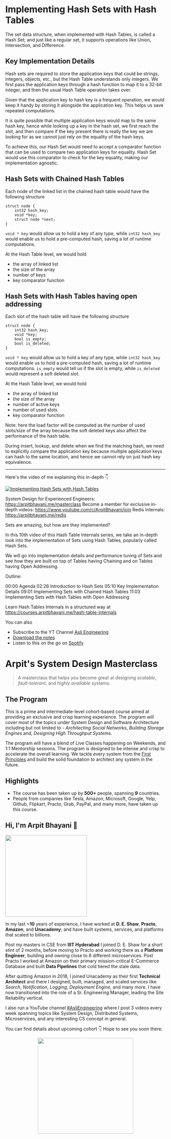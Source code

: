 Implementing Hash Sets with Hash Tables
===


The set data structure, when implemented with Hash Tables, is called a Hash Set; and just like a regular set, it supports operations like Union, Intersection, and Difference.

## Key Implementation Details

Hash sets are required to store the application keys that could be strings, integers, objects, etc., but the Hash Table understands only integers. We first pass the application keys through a hash function to map it to a 32-bit integer, and then the usual Hash Table operation takes over.

Given that the application key to hash key is a frequent operation, we would keep it handy by storing it alongside the application key. This helps us save repeated computations.

It is quite possible that multiple application keys would map to the same hash key, hence while looking up a key in the hash set, we first reach the slot, and then compare if the key present there is really the key we are looking for as we cannot just rely on the equality of the hash keys.
 
To achieve this, our Hash Set would need to accept a comparator function that can be used to compare two application keys for equality. Hash Set would use this comparator to check for the key equality, making our implementation agnostic.

## Hash Sets with Chained Hash Tables

Each node of the linked list in the chained hash table would have the following structure

```
struct node {
    int32 hash_key;
    void *key;
    struct node *next;
}
```

`void * key` would allow us to hold a key of any type, while `int32 hash_key` would enable us to hold a pre-computed hash, saving a lot of runtime computations.

At the Hash Table level, we would hold

- the array of linked list
- the size of the array
- number of keys
- key comparator function

## Hash Sets with Hash Tables having open addressing

Each slot of the hash table will have the following structure

```
struct node {
    int32 hash_key;
    void *key;
    bool is_empty;
    bool is_deleted;
}
```

`void * key` would allow us to hold a key of any type, while `int32 hash_key` would enable us to hold a pre-computed hash, saving a lot of runtime computations. `is_empty` would tell us if the slot is empty, while `is_deleted` would represent a soft deleted slot.

At the Hash Table level, we would hold

- the array of linked list
- the size of the array
- number of active keys
- number of used slots
- key comparator function

Note: here the load factor will be computed as the number of used slots/size of the array because the soft deleted keys also affect the performance of the hash table.

During insert, lookup, and delete when we find the matching hash, we need to explicitly compare the application key because multiple application keys can hash to the same location, and hence we cannot rely on just hash key equivalence.
<hr />


<p>Here's the video of me explaining this in-depth 👇‍</p>

[![Implementing Hash Sets with Hash Tables](https://i.ytimg.com/vi/CcoMvgIdrD8/mqdefault.jpg)](https://www.youtube.com/watch?v=CcoMvgIdrD8)

System Design for Experienced Engineers: https://arpitbhayani.me/masterclass
Become a member for exclusive in-depth videos: https://www.youtube.com/c/ArpitBhayani/join
Redis Internals: https://arpitbhayani.me/redis

Sets are amazing, but how are they implemented?

In this 10th video of this Hash Table Internals series, we take an in-depth look into the implementation of Sets using Hash Tables, popularly called Hash Sets.

We will go into implementation details and performance tuning of Sets and see how they are built on top of Tables having Chaining and on Tables having Open Addressing.

Outline:

00:00 Agenda
02:26 Introduction to Hash Sets
05:10 Key Implementation Details
09:01 Implementing Sets with Chained Hash Tables
11:03 Implementing Sets with Hash Tables with Open Addressing

Learn Hash Tables Internals in a structured way at https://courses.arpitbhayani.me/hash-table-internals

You can also
 - Subscribe to the YT Channel [Asli Engineering](https://youtube.com/c/ArpitBhayani)
 - [Download the notes](https://drive.google.com/file/d/1mkT3gt19e6LrG6CJzYaodbbjsLBZVlLY/view?usp=sharing)
 - Listen to this on the go on [Spotify](https://open.spotify.com/show/7qMoamm2iZQrsPVm6IQLoD)

# Arpit's System Design Masterclass

> A masterclass that helps you become great at designing _scalable_, _fault-tolerant_, and _highly available_ systems.

## The Program

This is a prime and intermediate-level cohort-based course aimed at providing an exclusive and crisp learning experience. The program will cover most of the topics under System Design and Software Architecture including but not limited to - _Architecting Social Networks_, _Building Storage Engines_ and, _Designing High Throughput Systems_.

The program will have a blend of Live Classes happening on Weekends, and 1:1 Mentorship sessions. The program is designed to be intense and crisp to accelerate the overall learning. We tackle every system from the [First Principles](https://en.wikipedia.org/wiki/First_principle) and build the solid foundation to architect any system in the future.


## Highlights

 - The course has been taken up by __500+__ people, spanning __9__ countries.
 - People from companies like Tesla, Amazon, Microsoft, Google, Yelp, Github, Flipkart, Practo, Grab, PayPal, and many more, have taken up this course.


## Hi, I'm Arpit Bhayani 👋

<img width="256px" src="https://arpitbhayani.me/static/img/arpit.jpg" />

In my last **~10** years of experience, I have worked at **D. E. Shaw**, **Practo**, **Amazon**, and **Unacademy**; and have built systems, services, and platforms that scaled to billions.

Post my masters in CSE from **IIIT Hyderabad** I joined D. E. Shaw for a short stint of 2 months, before moving to Practo and working there as a **Platform Engineer**, building and owning close to 8 different microservices. Post Practo I worked at Amazon on their primary mission-critical E-Commerce Database and built **Data Pipelines** that cold tiered the stale data.

After quitting Amazon in 2018, I joined Unacademy as their first **Technical Architect** and there I designed, built, managed, and scaled services like _Search_, _Notification_, _Logging_, _Deployment Engine_, and many more. I have now transitioned into the role of a Sr. Engineering Manager, leading the Site Reliability vertical.

I also run a YouTube channel [#AsliEngineering](https://www.youtube.com/c/ArpitBhayani) where I post 3 videos every week spanning topics like System Design, Distributed Systems, Microservices, and any interesting CS concept in general.

You can find details about upcoming cohort 👇‍ Hope to see you soon there.

<center>
<a target="_blank" href="https://arpitbhayani.me/masterclass">
<img src="https://user-images.githubusercontent.com/4745789/137859181-d4499cf4-ce65-4466-8b88-a078ece0f081.PNG" width="300px" />
</a>
</center>